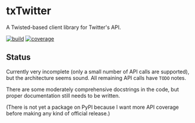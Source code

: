 txTwitter
=========

A Twisted-based client library for Twitter's API.

[![build](https://travis-ci.org/jerith/txTwitter.png?branch=develop)](https://travis-ci.org/jerith/txTwitter)
[![coverage](https://coveralls.io/repos/jerith/txTwitter/badge.png?branch=develop)](https://coveralls.io/r/jerith/txTwitter)

Status
------

Currently very incomplete (only a small number of API calls are supported), but
the architecture seems sound. All remaining API calls have ``TODO`` notes.

There are some moderately comprehensive docstrings in the code, but proper
documentation still needs to be written.

(There is not yet a package on PyPI because I want more API coverage before
making any kind of official release.)
